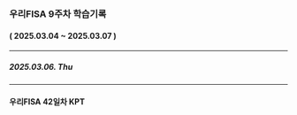 ### 우리FISA 9주차 학습기록
#### ( 2025.03.04 ~ 2025.03.07 )
***
##### 2025.03.06. Thu




***
#### 우리FISA 42일차 KPT